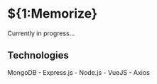 
# ${1:Memorize}
Currently in progress...
## Technologies
MongoDB - Express.js - Node.js - VueJS - Axios


